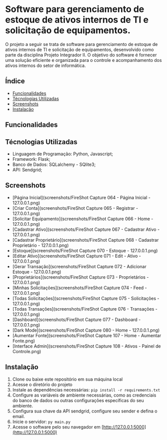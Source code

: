 # Software para gerenciamento de estoque de ativos internos de TI e solicitação de equipamentos.

O projeto a seguir se trata de software para gerenciamento de estoque de ativos internos de TI e solicitação de equipamentos, desenvolvido como parte da disciplina Projeto Integrador II. O objetivo do software é fornecer uma solução eficiente e organizada para o controle e acompanhamento dos ativos internos do setor de informática.

## Índice

<!--ts-->
* [Funcionalidades](#Funcionalidades)
* [Técnologias Utilizadas](#Técnologias-Utilizadas)
* [Screenshots](#Screenshots)
* [Instalação](#Instalação)
<!--te-->

## Funcionalidades

## Técnologias Utilizadas

- Linguagem de Programação: Python, Javascript; <br/>
- Framework: Flask; <br/>
- Banco de Dados: SQLalchemy - SQlite3; <br/>
- API: Sendgrid; <br/>

## Screenshots

- [Página Inicial](screenshots/FireShot Capture 064 - Página Inicial - 127.0.0.1.png)
- [Criar Conta](screenshots/FireShot Capture 065 - Registrar - 127.0.0.1.png)
- [Solicitar Equipamento](screenshots/FireShot Capture 066 - Home - 127.0.0.1.png)
- [Cadastrar Ativo](screenshots/FireShot Capture 067 - Cadastrar Ativo - 127.0.0.1.png)
- [Cadastrar Proprietário](screenshots/FireShot Capture 068 - Cadastrar Proprietário - 127.0.0.1.png)
- [Estoque](screenshots/FireShot Capture 070 - Estoque - 127.0.0.1.png)
- [Editar Ativo](screenshots/FireShot Capture 071 - Edit - Ativo - 127.0.0.1.png)
- [Gerar Transação](screenshots/FireShot Capture 072 - Adicionar Estoque - 127.0.0.1.png)
- [Proprietários](screenshots/FireShot Capture 073 - Proprietários - 127.0.0.1.png)
- [Minhas Solicitações](screenshots/FireShot Capture 074 - Feed - 127.0.0.1.png)
- [Todas Solicitações](screenshots/FireShot Capture 075 - Solicitações - 127.0.0.1.png)
- [Todas Transações](screenshots/FireShot Capture 076 - Transações - 127.0.0.1.png)
- [Dashboard](screenshots/FireShot Capture 077 - Dashboard - 127.0.0.1.png)
- [Dark Mode](screenshots/FireShot Capture 080 - Home - 127.0.0.1.png)
- [Aumentar Fonte](screenshots/FireShot Capture 107 - Home - Aumentar Fonte.png)
- [Interface Admin](screenshots/FireShot Capture 108 - Ativos - Painel de Controle.png)

## Instalação

1. Clone ou baixe este repositório em sua máquina local
2. Acesse o diretório do projeto
3. Instale as dependências necessárias: ```pip install -r requirements.txt```
4. Configure as variáveis de ambiente necessárias, como as credenciais do banco de dados ou outras configurações específicas do seu ambiente.
5. Configura sua chave da API sendgrid,  configure seu sender e defina o email.
6. Inicie o servidor: ```py main.py```
7. Acesse o software pelo seu navegador em [http://127.0.0.1:5000](http://127.0.0.1:5000)
